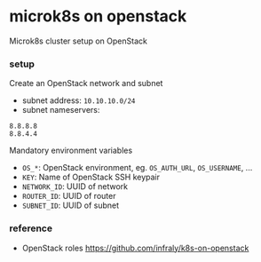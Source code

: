 microk8s on openstack
===

Microk8s cluster setup on OpenStack

### setup

Create an OpenStack network and subnet

- subnet address: `10.10.10.0/24`
- subnet nameservers:
```
8.8.8.8
8.8.4.4
```

Mandatory environment variables
  * `OS_*`: OpenStack environment, eg. `OS_AUTH_URL`, `OS_USERNAME`, ...
  * `KEY`: Name of OpenStack SSH keypair
  * `NETWORK_ID`: UUID of network
  * `ROUTER_ID`: UUID of router
  * `SUBNET_ID`: UUID of subnet

### reference

- OpenStack roles https://github.com/infraly/k8s-on-openstack
